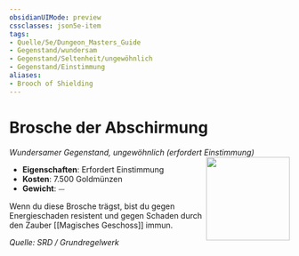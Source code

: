 ```yaml
---
obsidianUIMode: preview
cssclasses: json5e-item
tags:
- Quelle/5e/Dungeon_Masters_Guide
- Gegenstand/wundersam
- Gegenstand/Seltenheit/ungewöhnlich
- Gegenstand/Einstimmung
aliases: 
- Brooch of Shielding
---
```

# Brosche der Abschirmung
*Wundersamer Gegenstand, ungewöhnlich (erfordert Einstimmung)*  
<img src="Gegenstände/Brosche-des-Abschirmens.webp" align="right" width="150">

- **Eigenschaften**: Erfordert Einstimmung
- **Kosten**: 7.500 Goldmünzen
- **Gewicht**: ⏤

Wenn du diese Brosche trägst, bist du gegen Energieschaden resistent und gegen Schaden durch den Zauber [[Magisches Geschoss]] immun.

*Quelle: SRD / Grundregelwerk*